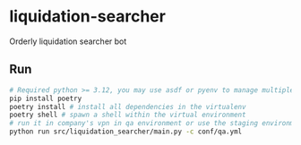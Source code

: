 # liquidation-searcher

Orderly liquidation searcher bot

## Run

```sh
# Required python >= 3.12, you may use asdf or pyenv to manage multiple python versions
pip install poetry
poetry install # install all dependencies in the virtualenv
poetry shell # spawn a shell within the virtual environment
# run it in company's vpn in qa environment or use the staging environment
python run src/liquidation_searcher/main.py -c conf/qa.yml
```

